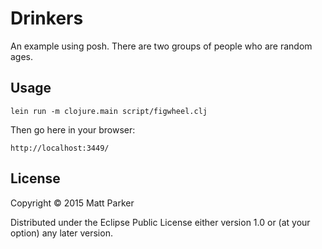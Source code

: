 # Drinkers

An example using posh. There are two groups of people who are random
ages.

## Usage

```
lein run -m clojure.main script/figwheel.clj
```

Then go here in your browser:

```
http://localhost:3449/
```

## License

Copyright © 2015 Matt Parker

Distributed under the Eclipse Public License either version 1.0 or (at
your option) any later version.
